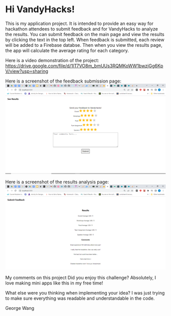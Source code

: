 # Hi VandyHacks!

This is my application project. It is intended to provide an easy way for hackathon attendees to submit feedback and for VandyHacks to analyze the results. You can submit feedback on the main page and view the results by clicking the text in the top left. When feedback is submitted, each review will be added to a Firebase databse. Then when you view the results page, the app will calculate the average rating for each category.

Here is a video demonstration of the project: https://drive.google.com/file/d/1lT7VO8m_bmUUs3RQMKoWW1bwzjGg6KpV/view?usp=sharing

Here is a screenshot of the feedback submission page:
![Screenshot1](Screenshot1.PNG)

Here is a screenshot of the results analysis page:
![Screenshot2](Screenshot2.PNG)

My comments on this project
Did you enjoy this challenge?
Absolutely, I love making mini apps like this in my free time!

What else were you thinking when implementing your idea?
I was just trying to make sure everything was readable and understandable in the code. 




George Wang
